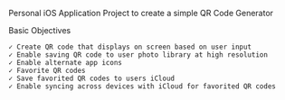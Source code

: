 Personal iOS Application Project to create a simple QR Code Generator

Basic Objectives

	✓ Create QR code that displays on screen based on user input
 	✓ Enable saving QR code to user photo library at high resolution
	✓ Enable alternate app icons
	✓ Favorite QR codes
	✓ Save favorited QR codes to users iCloud
	✓ Enable syncing across devices with iCloud for favorited QR codes
